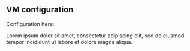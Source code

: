 
## VM configuration

Configuration here:


Lorem ipsum dolor sit amet, consectetur adipiscing elit, sed do eiusmod tempor incididunt ut labore et dolore magna aliqua.
